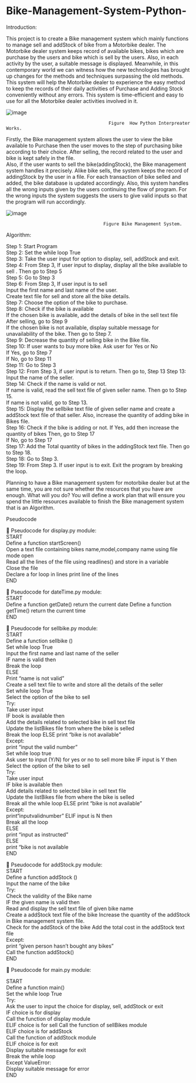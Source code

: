 # Bike-Management-System-Python-

  Introduction: 
 
This project is to create a Bike management system which mainly functions to manage sell and addStock of bike from a Motorbike dealer. The Motorbike dealer system keeps record of available bikes, bikes which are  purchase  by the users and bike which is sell by the users. Also, in each activity by the user, a suitable message is displayed.   Meanwhile, in this contemporary world we can witness how the new technologies has brought up changes for the methods and techniques surpassing the old methods. This system will help the Motorbike dealer to experience the easy method to keep the records of their daily activities of Purchase and Adding Stock conveniently without any errors. This system is time-efficient and easy to use for all the Motorbike dealer activities involved in it. 

 ![image](https://github.com/baralankit111/Bike-Management-System-Python-/assets/128990465/39698c58-85e0-425a-9c9c-0fff290589f2)

                                           Figure  How Python Interpreater Works. 

Firstly, the Bike management system allows the user to view the bike available to Purchase then the user moves to the step of purchasing bike according to their choice. After selling, the record related to the user and bike is kept safely in the file.  
Also, if the user wants to sell the bike(addingStock), the Bike management system handles it precisely. Alike bike sells, the system keeps the record of addingStock by the user in a file. For each transaction of bike selled and added, the bike database is updated accordingly. Also, this system handles all the wrong inputs given by the users continuing the flow of program. For the wrong inputs the system suggests the users to give valid inputs so that the program will run accordingly. 

![image](https://github.com/baralankit111/Bike-Management-System-Python-/assets/128990465/5be5dbbd-e823-49d7-9324-c32a5f7b517b)

  
                                         Figure Bike Management System. 
Algorithm: 

Step 1: Start Program  
Step 2: Set the while loop True  
Step 3: Take the user input for option to display, sell, addStock and exit.  
Step 4: From Step 3, If user input to display, display all the bike available to sell 
          . Then go to Step 5  
Step 5: Go to Step 3  
Step 6: From Step 3, If user input is to sell  
Input the first name and last name of the user.  
             Create text file for sell and store all the bike details.  
Step 7: Choose the option of the bike to purchase.  
Step 8: Check if the bike is available  
If the chosen bike is available, add the details of bike in the sell text file  
             After selling, go to Step 9  
             If the chosen bike is not available, display suitable message for   unavailability of the bike. Then go to Step 7.  
Step 9: Decrease the quantity of selling bike in the Bike file.  
Step 10: If user wants to buy more bike. Ask user for Yes or No  
               If Yes, go to Step 7  
               If No, go to Step 11  
Step 11: Go to Step 3  
Step 12: From Step 3, if user input is to return. Then go to, Step 13 
Step 13: Input the name of the seller.  
Step 14: Check if the name is valid or not.  
               If name is valid, read the sell text file of given seller name. Then                go to Step 15.  
               If name is not valid, go to Step 13.  
Step 15: Display the sellbike text file of given seller name and create a addStock text                file of that seller. Also, increase the quantity of adding bike in Bikes file.  
Step 16: Check if the bike is adding or not. 
             If Yes, add then increase the quantity of bikes Then, go to Step 17  
             If No, go to Step 17  
Step 17: Add the Total quantity of bikes in the addingStock text file. Then go to Step 
18.  
Step 18: Go to Step 3.  
Step 19: From Step 3. If user input is to exit. Exit the program by breaking the loop.  
 
 Planning to have a Bike management system for motorbike dealer but at the same time, you are not sure whether the resources that you have are enough. What will you do? You will define a work plan that will ensure you spend the little resources available to finish the Bike management system that is an Algorithm. 

 Pseudocode

 	Pseudocode for display.py module:  
START  
Define a function startScreen()  
          Open a text file containing bikes name,model,company name using file mode open  
          Read all the lines of the file using readlines() and store in a variable  
          Close the file  
          Declare a for loop in lines print line of the lines  
END  

	Pseudocode for dateTime.py module:  
START  
Define 	a 	function 	getDate() return the current date  Define a function getTime() return the current time   
END 

	Pseudocode for sellbike.py module:  
START  
Define a function sellbike ()  
        Set while loop True  
                  Input the first name and last name of the seller  
                  IF name is valid then  
                          Break the loop  
                  ELSE  
                          Print “name is not valid”  
        Create a sell text file to write and store all the details of the seller  
        Set while loop True  
                 Select the option of the bike to sell  
                 Try:  
                       Take user input  
                        IF book is available then  
                             Add the details related to selected bike in sell text file  
                             Update the listBikes file from where the bike is selled  
                             Break the loop                          ELSE                                print “bike is not available”                   
Except:  
                         print “input the valid number”  
        Set while loop true  
                  Ask user to input (Y/N) for yes or no to sell more bike 
                  IF input is Y then  
                             Select the option of the bike to sell   
                             Try:  
                                   Take user input   
                                   IF bike is available then  
                                   Add details related to selected bike in sell text file  
                                   Update the listBikes file from where the bike is selled  
                                   Break all the while loop                                     ELSE                                        print “bike is not available”                               
Except:                                              
print“inputvalidnumber” 
                  ELIF input is N then  
                           Break all the loop                   
ELSE  
                           print “input as instructed”                  
ELSE  
                           print “bike is not available          
END  

 Pseudocode for addStock.py module:  
START  
Define a function addStock ()          
Input the name of the bike  
        Try:  
              Check the validity of the Bike name  
              IF the given name is valid then  
                   Read and display the sell text file of given bike name  
                   Create a addStock text file of the bike 
                   Increase the quantity of the addStock in Bike management    system file.  
                   Check for the addStock of the bike 
                             Add the total cost in the addStock text file  
Except:  
                  print “given person hasn’t bought any bikes”  
                  Call the function addStock()   
END  


 Pseudocode for main.py module:  

 START  
Define a function main()        
Set the while loop True  
                Try:  
                      Ask the user to input the choice for display, sell, addStock or exit  
                      IF choice is for display  
                             Call the function of display module  
                      ELIF choice is for sell 
                            Call the function of sellBikes module  
                     ELIF choice is for addStock  
                           Call the function of addStock module  
                     ELIF choice is for exit  
                          Display suitable message for exit  
                          Break the while loop                
Except ValueError:  
                           Display suitable message for error  
 END  




 


